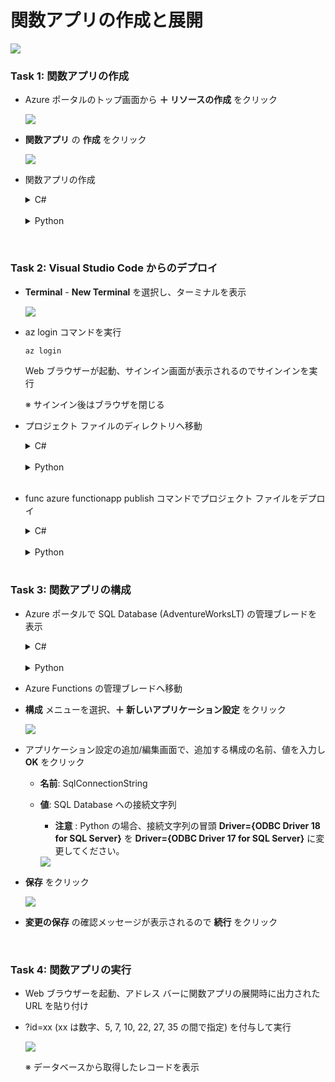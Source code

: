 # 関数アプリの作成と展開

<img src="images/mcw-exercise-1.png" />

### Task 1: 関数アプリの作成

- Azure ポータルのトップ画面から **＋ リソースの作成** をクリック

  <img src="images/add-resources.png" />

- **関数アプリ** の **作成** をクリック

  <img src="images/create-azure-functions-01.png" />

- 関数アプリの作成

  <details>
    <summary>C#</summary>
    
    - **基本**

      - **プロジェクトの詳細**

        - **サブスクリプション**: 使用するサブスクリプション

        - **リソース グループ**: 使用するリソース グループ(任意) 

      - **インスタンスの詳細**

        - **関数アプリ名**: 任意の名前 (2 ～ 60 文字、英数字、およびハイフンのみ)

        - **コードまたはコンテナー**: コード

        - **ランタイム スタック**: 

        - **バージョン**: 

        - **地域**: リソース グループと同じ地域を選択

      - **オペレーティング システム**

        - **オペレーティング システム**: 

      - **ホスティング**

        - **ホスティング オプションとプラン**: 

        - **Windows プラン**: 任意 (既定の名前を変更する場合は新規作成をクリックして入力)

        - **価格プラン**: エラスティック Premium EP1 (ACU 合計 210, 3.5 GB メモリ, 1 vCPU)

      - **ゾーン冗長**

        - **ゾーン冗長**: 無効

        <img src="images/create-azure-functions-02.png" />

  - **Storage**

    - **ストレージ アカウント**: (新規)xxx (名前を変更する場合は新規作成をクリックして入力、英子文字、数字で 3 ～ 24 文字)

      <img src="images/create-azure-functions-03.png" />

  - **ネットワーク**

    - **パブリック アクセスを有効にする**: オン

    - **ネットワーク インジェクションを有効にする**: オフ

      <img src="images/create-azure-functions-04.png" />

  - **監視**

    - **Application Insights を有効にする**: いいえ

      <img src="images/create-azure-functions-05.png" />

  - **デプロイ**

    - **継続的デプロイ**: 無効化

      <img src="images/create-azure-functions-06.png" />

  - **確認および作成** をクリック、表示される内容を確認し **作成** をクリック

    <img src="images/create-azure-functions-07.png" />

  </details>

  <br />

  <details>
    <summary>Python</summary>

  - **基本**

    - **プロジェクトの詳細**

      - **サブスクリプション**: ワークショップで使用するサブスクリプション

      - **リソース グループ**: ワークショップで使用するリソース グループ

    - **インスタンスの詳細**

      - **関数アプリ名**: 任意の名前 (2 ～ 60 文字、英数字、およびハイフンのみ)

      - **コードまたはコンテナー**: コード

      - **ランタイム スタック**: Python

      - **バージョン**: 3.10

      - **地域**: リソース グループと同じ地域を選択

    - **オペレーティング システム**

      - **オペレーティング システム**: Linux

    - **ホスティング**

      - **ホスティング オプションとプラン**: Functions Premium

      - **Linux プラン**: 任意 (既定の名前を変更する場合は新規作成をクリックして入力)

      - **価格プラン**: エラスティック Premium EP1 (ACU 合計 210, 3.5 GB メモリ, 1 vCPU)

    - **ゾーン冗長**

      - **ゾーン冗長**: 無効

      <img src="images/create-azure-functions-python-02.png" />

  - **Storage**

    - **ストレージ アカウント**: (新規)xxx (名前を変更する場合は新規作成をクリックして入力、英子文字、数字で 3 ～ 24 文字)

      <img src="images/create-azure-functions-03.png" />

  - **ネットワーク**

    - **パブリック アクセスを有効にする**: オン

    - **ネットワーク インジェクションを有効にする**: オフ

      <img src="images/create-azure-functions-04.png" />

  - **監視**

    - **Application Insights を有効にする**: いいえ

      <img src="images/create-azure-functions-05.png" />

  - **デプロイ**

    - **継続的デプロイ**: 無効化

      <img src="images/create-azure-functions-06.png" />

  - **確認および作成** をクリック、表示される内容を確認し **作成** をクリック

    <img src="images/create-azure-functions-python-07.png" />

  </details>

<br />

### Task 2: Visual Studio Code からのデプロイ

- **Terminal** - **New Terminal** を選択し、ターミナルを表示

  <img src="images/git-config-01.png" />

- az login コマンドを実行

  ```
  az login
  ```

  Web ブラウザーが起動、サインイン画面が表示されるのでサインインを実行

  ※ サインイン後はブラウザを閉じる

- プロジェクト ファイルのディレクトリへ移動

  <details>
    <summary>C#</summary>

  ```
  cd src/CS/Api1
  ```

  </details>

  <br />

  <details>
    <summary>Python</summary>

  ```
  cd src/Python/Api1
  ```

  </details>

  <br />

- func azure functionapp publish コマンドでプロジェクト ファイルをデプロイ

  <details>
    <summary>C#</summary>
    
  ```
  func azure functionapp publish <作成した関数アプリ名>
  ```

  - デプロイが正常に終了したことを確認

    <img src="images/deploy-function-02.png" />

  </details>

  <br />

  <details>
    <summary>Python</summary>
    
  ```
  func azure functionapp publish <作成した関数アプリ名> --python
  ```

  - デプロイが正常に終了したことを確認

    <img src="images/deploy-function-02.png" />

  </details>

  <br />

### Task 3: 関数アプリの構成

- Azure ポータルで SQL Database (AdventureWorksLT) の管理ブレードを表示

  <details>
      <summary>C#</summary>

  - **接続文字列** を選択し **ADO.NET (SQL 認証)** の接続文字列をコピーし、メモ帳などのテキスト エディターに貼り付け

    <img src="images/sql-connection-string.png" />

  - **{your_password}** を SQL Database への認証で使用するアカウントのパスワードに変更

            ※ 後の手順で使用するためコピー

  </details>

  <br />

  <details>
      <summary>Python</summary>

  - **接続文字列** を選択し **ODBC (Node.js を含む) (SQL 認証)** の接続文字列をコピーし、メモ帳などのテキスト エディターに貼り付け

    <img src="images/sql-connection-string-python.png" />

  - **{your_password}** を SQL Database への認証で使用するアカウントのパスワードに変更

  - **接続文字列の冒頭 Driver={ODBC Driver 18 for SQL Server} を Driver={ODBC Driver 17 for SQL Server} に変更してください。**

            ※ 後の手順で使用するためコピー

  </details>

- Azure Functions の管理ブレードへ移動

- **構成** メニューを選択、**＋ 新しいアプリケーション設定** をクリック

  <img src="images/function-configuration-01.png" />

- アプリケーション設定の追加/編集画面で、追加する構成の名前、値を入力し **OK** をクリック

  - **名前**: SqlConnectionString

  - **値**: SQL Database への接続文字列

    - **注意** : Python の場合、接続文字列の冒頭 **Driver={ODBC Driver 18 for SQL Server}** を **Driver={ODBC Driver 17 for SQL Server}** に変更してください。

    <img src="images/function-configuration-02.png" />

- **保存** をクリック

  <img src="images/function-configuration-03.png" />

- **変更の保存** の確認メッセージが表示されるので **続行** をクリック

<br />

### Task 4: 関数アプリの実行

- Web ブラウザーを起動、アドレス バーに関数アプリの展開時に出力された URL を貼り付け

- ?id=xx (xx は数字、5, 7, 10, 22, 27, 35 の間で指定) を付与して実行

  <img src="images/function-result-01.png" />

  ※ データベースから取得したレコードを表示

<br />

